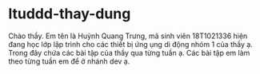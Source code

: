 # ltuddd-thay-dung

Chào thầy. Em tên là Huỳnh Quang Trưng, mã sinh viên 18T1021336 hiện đang học lớp lập trình cho các thiết bị ứng ụng di động nhóm 1 của thầy ạ.
Trong đây chứa các bài tập của thầy qua từng tuần ạ. Các bài tập em làm theo từng tuần em để ở nhánh dev ạ.
